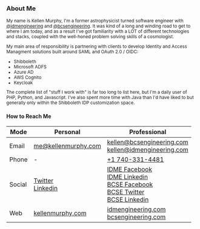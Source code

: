 ### About Me
<small>

My name is Kellen Murphy, I'm a former astrophysicist turned software engineer with [@idmengineering](https://github.com/idmengineering) and [@bcsengineering](https://github.com/bcsengineering). It was kind of a long and winding road to get to where I am today, and as a result I've got familiarity with a LOT of different technologies and stacks, coupled with the well-honed problem solving skills of a cosmologist. 

My main area of responsibility is partnering with clients to develop Identity and Access Managment solutions built around SAML and OAuth 2.0 / OIDC:

- Shibboleth
- Microsoft ADFS
- Azure AD
- AWS Cognito
- Keycloak

The complete list of "stuff I work with" is far too long to list here, but I'm a daily user of PHP, Python, and Javascript. I've also spent more time with Java than I'd have liked to but generally only within the Shibboleth IDP customization space.

</small>

#### How to Reach Me

Mode | Personal | Professional
-|-|-
Email | me@kellenmurphy.com | kellen@bcsengineering.com <br/> kellen@idmengineering.com
Phone | - | <a href="tel:+17403314481">+1 740-331-4481</a>
Social | [Twitter](https://twitter.com/kellenmurphy) <br/> [Linkedin](https://www.linkedin.com/in/kellenmurphy/) | [IDME Facebook](http://www.facebook.com/IdentityManagementEngineering/) <br/> [IDME Linkedin](https://www.linkedin.com/company/identity-management-engineering) <br/> [BCSE Facebook](http://www.facebook.com/bcsengineering//) <br/> [BCSE Twitter](https://twitter.com/bcsengineering) <br/> [BCSE Linkedin](https://www.linkedin.com/groups/BCS-Engineering-3603060)
Web | [kellenmurphy.com](kellenmurphy.com) | [idmengineering.com](idmengineering.com)<br/>[bcsengineering.com](bcsengineering.com)


<!--
**kellenmurphy/kellenmurphy** is a ✨ _special_ ✨ repository because its `README.md` (this file) appears on your GitHub profile.

Here are some ideas to get you started:

- 🔭 I’m currently working on ...
- 🌱 I’m currently learning ...
- 👯 I’m looking to collaborate on ...
- 🤔 I’m looking for help with ...
- 💬 Ask me about ...
- 📫 How to reach me: ...
- 😄 Pronouns: ...
- ⚡ Fun fact: ...
-->
